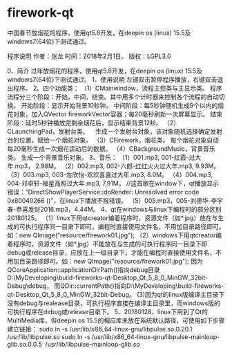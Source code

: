 # firework-qt
中国春节放烟花的程序，使用qt5.8开发，在deepin os (linux) 15.5及windows7(64位)下测试通过。

程序说明
作者：张龙
时间：2018年2月1日。
版权：LGPL3.0

0、简介
  过年放烟花的程序，使用qt5.8开发，在deepin os (linux) 15.5及windows7(64位)下测试通过。
1、使用说明
  左键双击暂停程序播放，右键双击退出程序。
2、四个功能类：
（1）CMainwindow，流程主控类与主显示类。
  程序流程分三个阶段：开始，中间，结束。其中用多个计时器来控制各个流程的自动切换。
  开始阶段：显示开始背景10秒钟。
  中间阶段：每5秒钟随机生成9个以内的烟花对象，加入QVector<CFirework> fireworkVector容器；每20毫秒刷新一次屏幕显示。
  结束阶段：延时5秒钟播放完剩余烟花后，显示结束背景12秒。
（2）CLaunchingPad，发射台类。    生成一个发射台对象，该对象随机选择确定发射台的位置，赋给一个烟花对象。
（3）CFirework，烟花类。
  每个烟花对象自动每20毫秒生成一次烟花运动后的数据。
（4）CBackgroundMusic，背景音乐类。
  生成一个背景音乐对象。
3、音乐：
  （1）001.mp3, 001-红霞-过大年.mp3， 2.98M。
  （2）002.mp3, 002-六郎-红红火火过大年.mp3, 9.93M。
  （3）003.mp3, 003-左欣怡-欢欢喜喜过大年.mp3, 8.0M。
  （4）004.mp3, 004-邓卓轩-福星高照过大年.mp3, 7.91M。 //这首歌在window下，qt播放显示错误：“DirectShowPlayerService::doRender: Unresolved error code 0x80040266 ()”，在linux下播放不报错误。
  （5）005.mp3，005-刘德华-李宇春-恭喜发财2016.mp3，4.44M。
4、qt在windows与linux下编程时的部分区别20180125。
  （1）linux下用qtcreator编着程序时，资源文件（如*.jpg）放在与生成的可执行程序同一目录下即可，编程时直接使用文件名，不用加目录路径即可。如：new QImage("resource/firework01.jpg");
  （2）windows下用qtcreator编着程序时，资源文件（如*.jpg）不能放在与生成的可执行程序同一目录下即debug或release目录，应放在上一级目录下，才能在编程时直接使用文件名，不用加目录路径即可。如：new QImage("resource/firework01.jpg"); 因为QCoreApplication::applicationDirPath()指向debug目录D:\MyDeveloping\build-fireworks-qt-Desktop_Qt_5_8_0_MinGW_32bit-Debug\debug， 而QDir::currentPath()指向D:\MyDeveloping\build-fireworks-qt-Desktop_Qt_5_8_0_MinGW_32bit-Debug。
  (3)因为qt的linux版编译主目录下没有debug与realease目录，可执行程序直接在编译主目录里，而windows版的可执行程序在debug或release目录下。
5、20180128，linux下用到了Qt的MultiMedia库，但deepin os 15.5的相应库未放在系统默认路径，可使用如下步骤建立链接：
  sudo ln -s /usr/lib/x86_64-linux-gnu/libpulse.so.0.20.1  /usr/lib/libpulse.so
  sudo ln -s /usr/lib/x86_64-linux-gnu/libpulse-mainloop-glib.so.0.0.5  /usr/lib/libpulse-mainloop-glib.so
